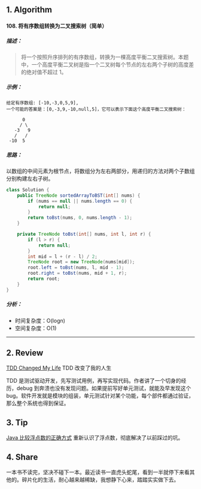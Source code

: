 ## 1. Algorithm

#### 108. 将有序数组转换为二叉搜索树（简单）

##### 描述：

> 将一个按照升序排列的有序数组，转换为一棵高度平衡二叉搜索树。本题中，一个高度平衡二叉树是指一个二叉树每个节点的左右两个子树的高度差的绝对值不超过 1。

##### 示例：

```
给定有序数组: [-10,-3,0,5,9],
一个可能的答案是：[0,-3,9,-10,null,5]，它可以表示下面这个高度平衡二叉搜索树：

      0
     / \
   -3   9
   /   /
 -10  5
```

##### 思路：

以数组的中间元素为根节点，将数组分为左右两部分，用递归的方法对两个子数组分别构建左右子树。

```java
class Solution {
    public TreeNode sortedArrayToBST(int[] nums) {
        if (nums == null || nums.length == 0) {
            return null;
        }
        return toBst(nums, 0, nums.length - 1);
    }

    private TreeNode toBst(int[] nums, int l, int r) {
        if (l > r) {
            return null;
        }
        int mid = l + (r - l) / 2;
        TreeNode root = new TreeNode(nums[mid]);
        root.left = toBst(nums, l, mid - 1);
        root.right = toBst(nums, mid + 1, r);
        return root;
    }
}
```

##### 分析：

- 时间复杂度：O(logn)
- 空间复杂度：O(1)

-----

## 2. Review

[TDD Changed My Life](https://medium.com/javascript-scene/tdd-changed-my-life-5af0ce099f80) TDD 改变了我的人生

TDD 是测试驱动开发，先写测试用例，再写实现代码。作者讲了一个切身的经历，debug 到奔溃也没有发现问题。如果提前写好单元测试，就能及早发现这个 bug。软件开发就是模块的组装，单元测试针对某个功能，每个部件都通过验证，那么整个系统也得到保证。

## 3. Tip

[Java 比较浮点数的正确方式](https://isuperqiang.cn/post/java-bi-jiao-fu-dian-shu-de-zheng-que-fang-shi/) 重新认识了浮点数，彻底解决了以前踩过的坑。

## 4. Share

一本书不读完，坚决不碰下一本。最近读书一直虎头蛇尾，看到一半就停下来看其他的。碎片化的生活，耐心越来越稀缺，我想静下心来，踏踏实实做下去。